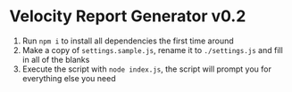 # Velocity Report Generator v0.2

1. Run `npm i` to install all dependencies the first time around
2. Make a copy of `settings.sample.js`, rename it to `./settings.js` and fill in all of the blanks
3. Execute the script with `node index.js`, the script will prompt you for everything else you need
